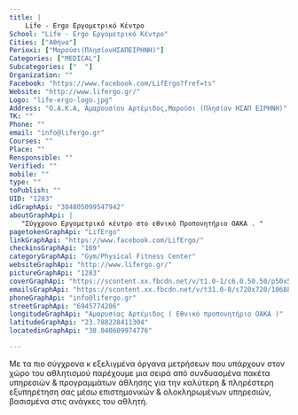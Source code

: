 ```yaml
---
title: |
    Life - Ergo Εργομετρικό Κέντρο
School: "Life - Ergo Εργομετρικό Κέντρο"
Cities: ["Αθήνα"]
Perioxi: ["Μαρούσι(ΠλησίονΗΣΑΠΕΙΡΗΝΗ)"]
Categories: ["MEDICAL"]
Subcategories: ["  "]
Organization: ""
Facebook: "https://www.facebook.com/LifErgo?fref=ts"
Website: "http://www.lifergo.gr/"
Logo: "life-ergo-logo.jpg"
Address: "Ο.Α.Κ.Α, Αμαρουσίου Αρτέμιδος,Μαρούσι (Πλησίον ΗΣΑΠ ΕΙΡΗΝΗ)"
TK: ""
Phone: ""
email: "info@lifergo.gr"
Courses: ""
Place: ""
Rensponsible: ""
Verified: ""
mobile: ""
type: ""
toPublish: ""
UID: "1283"
idGraphApi: "304805099547942"
aboutGraphApi: | 
   "Σύγχρονο Εργομετρικό κέντρο στο εθνικό Προπονητήριο ΟΑΚΑ . "
pagetokenGraphApi: "LifErgo"
linkGraphApi: "https://www.facebook.com/LifErgo/"
checkinsGraphApi: "169"
categoryGraphApi: "Gym/Physical Fitness Center"
websiteGraphApi: "http://www.lifergo.gr/"
pictureGraphApi: "1283"
coverGraphApi: "https://scontent.xx.fbcdn.net/v/t1.0-1/c6.0.50.50/p50x50/10366258_827372293957884_7007668985985820017_n.jpg?oh=fffaee67584b26d74a1e63d3c19ae5aa&amp;oe=5B44445D"
emailsGraphApi: "https://scontent.xx.fbcdn.net/v/t31.0-8/s720x720/10688249_927061573988955_4724558998448094411_o.jpg?oh=5196a1f6948ee487f499dfb3dd1ee90e&amp;oe=5B080148"
phoneGraphApi: "info@lifergo.gr"
streetGraphApi: "6945774206"
longitudeGraphApi: "Αμαρυσίας Αρτέμιδος ( Εθνικό προπονητήριο ΟΑΚΑ )"
latitudeGraphApi: "23.788228411304"
locatedinGraphApi: "38.040609974776"

---
```


Με τα πιο σύγχρονα κ εξελιγμένα όργανα μετρήσεων που υπάρχουν στον χώρο του αθλητισμού παρέχουμε μια σειρά από συνδυασμένα πακέτα υπηρεσιών &amp; προγραμμάτων άθλησης για την καλύτερη &amp; πληρέστερη εξυπηρέτηση σας μέσω επιστημονικών &amp; ολοκληρωμένων υπηρεσιών, βασισμένα στις ανάγκες του αθλητή.

